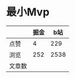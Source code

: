 # 最小Mvp

|        | 掘金 | b站  |
| ------ | ---- | ---- |
| 点赞   | 4    |  229   |
| 浏览   | 252    |  2538    |
| 文章数 |     |     |


